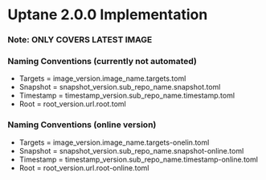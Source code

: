 Uptane 2.0.0 Implementation
======
### Note: ONLY COVERS LATEST IMAGE

### Naming Conventions (currently not automated)
 - Targets = image_version.image_name.targets.toml 
 - Snapshot = snapshot_version.sub_repo_name.snapshot.toml 
 - Timestamp = timestamp_version.sub_repo_name.timestamp.toml  
 - Root = root_version.url.root.toml 

### Naming Conventions (online version)
 - Targets = image_version.image_name.targets-onelin.toml
 - Snapshot = snapshot_version.sub_repo_name.snapshot-online.toml
 - Timestamp = timestamp_version.sub_repo_name.timestamp-online.toml 
 - Root = root_version.url.root-online.toml


